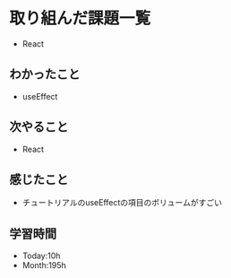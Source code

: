 # 取り組んだ課題一覧
- React
## わかったこと
- useEffect
## 次やること
- React
## 感じたこと
- チュートリアルのuseEffectの項目のボリュームがすごい
## 学習時間
- Today:10h
- Month:195h
